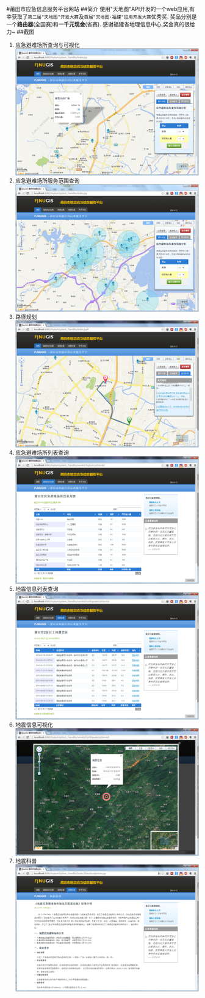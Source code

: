 #莆田市应急信息服务平台网站
##简介
使用"天地图"API开发的一个web应用,有幸获取了`第二届"天地图"开发大赛`及`首届"天地图·福建"应用开发大赛`优秀奖. 奖品分别是一个**路由器**(全国赛)和**一千元现金**(省赛). 感谢福建省地理信息中心,奖金真的很给力~ 
##截图
1. 应急避难场所查询与可视化
![应急避难场所查询与可视化](3.截图/1.应急避难场所查询与可视化.png)
2. 应急避难场所服务范围查询
![应急避难场所服务范围查询](3.截图/2.应急避难场所服务范围查询.png)
3. 路径规划
![路径规划](3.截图/3.路径规划.png)
4. 应急避难场所列表查询
![应急避难场所列表查询](3.截图/4.应急避难场所列表查询.png)
5. 地震信息列表查询
![5.地震信息列表查询](3.截图/5.地震信息列表查询.png)
6. 地震信息可视化
![地震信息可视化](3.截图/6.地震信息可视化.png)
7. 地震科普
![地震科普](3.截图/7.地震科普.png)
